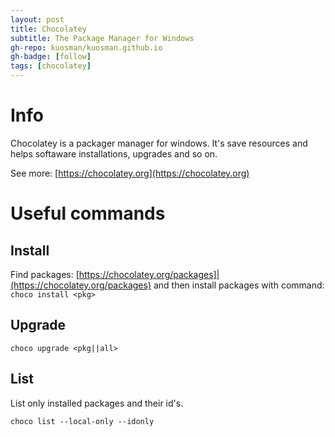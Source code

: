 ```yaml
---
layout: post
title: Chocolatey
subtitle: The Package Manager for Windows
gh-repo: kuosman/kuosman.github.io
gh-badge: [follow]
tags: [chocolatey]
---
```


# Info

Chocolatey is a packager manager for windows. It's save resources and helps softaware installations, upgrades and so on.

See more: [https://chocolatey.org](https://chocolatey.org)

# Useful commands

## Install

Find packages: [https://chocolatey.org/packages]|(https://chocolatey.org/packages)
and then install packages with command: `choco install <pkg>`

## Upgrade

`choco upgrade <pkg||all>`

## List

List only installed packages and their id's.

`choco list --local-only --idonly`

